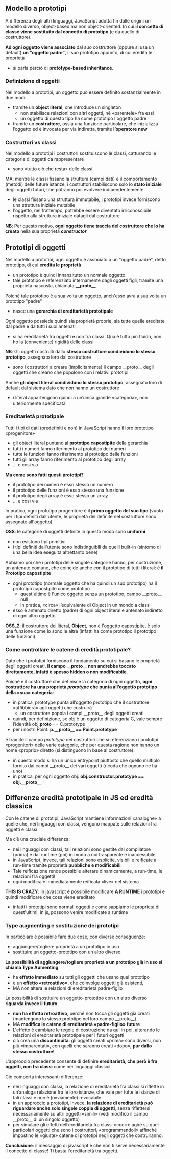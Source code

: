 ## Modello a prototipi
A differenza degli altri linguaggi, JavaScript adotta fin dalle origini un modello diverso, object-based ma non object-oriented. In cui **il concetto di classe viene sostituito dal concetto di prototipo** (e da quello di costruttore).

**Ad ogni oggetto viene associato** dal suo costruttore (oppure si usa un default) **un "oggetto padre"**, il suo prototipo appunto, di cui eredita le proprietà
- si parla perciò di **prototype-based inheritance**.

### Definizione di oggetti
Nel modello a prototipi, un oggetto può essere definito sostanzialmente in due modi:
- tramite un **object literal**, che introduce un singleton
    - non stabilisce relazioni con altri oggetti, né «parentele» fra essi
    - un oggetto di questo tipo ha come prototipo l'oggetto padre
- tramite un **costruttore**, ossia una funzione particolare, che inizializza l’oggetto ed è invocata per via indiretta, tramite **l’operatore new**


### Costruttori vs classi
Nel modello a prototipi i costruttori sostituiscono le classi, catturando le categorie di oggetti da rappresentare
- sono «tutto ciò che resta» delle classi

MA: mentre le classi fissano la struttura (campi dati) e il comportamento (metodi) delle future istanze, i costruttori stabiliscono solo lo **stato iniziale** degli oggetti futuri, che potranno poi evolvere indipendentemente.
- le classi fissano una struttura immutabile, i prototipi invece forniscono una struttura iniziale mutabile
- l'oggetto, nel frattempo, potrebbe essere diventato irriconoscibile rispetto alla struttura iniziale datagli dal costruttore

**NB**: Per questo motivo, __ogni oggetto tiene traccia del costruttore che lo ha creato__ nella sua proprietà **_constructor_**






## Prototipi di oggetti
Nel modello a prototipi, ogni oggetto è associato a un "oggetto padre", detto prototipo, di cui __eredita le proprietà__
- un prototipo è quindi innanzitutto un normale oggetto
- tale prototipo è referenziato internamente dagli oggetti figli, tramite una proprietà nascosta, chiamata **\_\_proto\_\_**

Poiché tale prototipo è a sua volta un oggetto, anch'esso avrà a sua volta un prototipo "padre"
- nasce una **gerarchia di ereditarietà prototipale**

Ogni oggetto possiede quindi sia proprietà proprie, sia tutte quelle ereditate dal padre e da tutti i suoi antenati
- si ha ereditarietà tra oggetti e non tra classi. Qua è tutto più fluido, non ho la (conveniente) rigidità delle classi

**NB**: Gli oggetti costruiti dallo **stesso costruttore condividono lo stesso prototipo**, assegnato loro dal costruttore
- sono i costruttori a creare (implicitamente) il campo \_\_proto\_\_ degli oggetti che creano che popolono con i relativi prototipi 

Anche **gli object literal condividono lo stesso prototipo**, assegnato loro di default dal sistema dato che non hanno un costruttore
- i literal appartengono quindi a un’unica grande «categoria», non ulteriormente specificata

### Ereditarietà prototipale    
Tutti i tipi di dati (predefiniti e non) in JavaScript hanno il loro prototipo «progenitore»
- gli object literal puntano al **prototipo capostipite** della gerarchia
- tutti i numeri fanno riferimento al prototipo dei numeri
- tutte le funzioni fanno riferimento al prototipo delle funzioni
- tutti gli array fanno riferimento al prototipo degli array
- … e così via

**Ma come sono fatti questi prototipi?**
- il prototipo dei numeri è esso stesso un numero
- il prototipo delle funzioni è esso stesso una funzione
- il prototipo degli array è esso stesso un array
- … e così via

In pratica, ogni prototipo progenitore è il **primo oggetto del suo tipo** (vuoto per i tipi definiti dall'utente, le proprietà del definite nel costruttore sono assegnate all'oggetto).

**OSS**: le categorie di oggetti definite in questo modo sono **uniformi** 
- non esistono tipi primitivi
- i tipi definiti dall'utente sono indistinguibili da quelli built-in (sintomo di una bella idea eseguita altrettanto bene)

Abbiamo poi che i prototipi delle singole categorie hanno, per costruzione, un antenato comune, che coincide anche con il prototipo
di tutti i literal: è **il Prototipo capostipite**
- ogni prototipo (normale oggetto che ha quindi un suo prototipo) ha il prototipo capostipite come prototipo
    - quest'ultimo è l'unico oggetto senza un prototipo, campo \_\_proto\_\_ null
    - in pratica, «circa» l’equivalente di Object in un mondo a classi
- esso è antenato diretto (padre) di ogni object literal e antenato indiretto di ogni altro oggetto

**OSS_2**: il costruttore dei literal, **Object**, non è l'oggetto capostipite, è solo una funzione come lo sono le altre (infatti ha come prototipo il prototipo delle funzioni).




### Come controllare le catene di eredità prototipale?
Dato che i prototipi forniscono il fondamento su cui si basano le proprietà degli oggetti creati, **il campo \_\_proto\_\_ non andrebbe toccato direttamente, infatti è spesso hidden o non modificabile**.

Poiché è il costruttore che definisce la categoria di ogni oggetto, **ogni costruttore ha una proprietà _prototype_ che punta all’oggetto prototipo della «sua» categoria**:
- in pratica, prototype punta all’oggetto prototipo che il costruttore «affibbierà» agli oggetti che costruirà
    - un costruttore popola i campi \_\_proto\_\_ degli oggetti creati
- quindi, per definizione, se obj è un oggetto di categoria C, vale sempre l’identità obj.__proto__ == C.prototype
- per i nostri Point: **p.\_\_proto\_\_ == Point.prototype**

è tramite il campo *prototype* dei costruttori che si referenziano i prototipi «progenitori» delle varie categorie, che per questa ragione non hanno un nome «proprio» diretto (si distinguono in base al costruttore).
- in questo modo si ha un unico entrypoint piuttosto che quello multiplo fornito dai campi \_\_proto\_\_ dei vari oggetti (ricoda che ognuno ne ha uno)
- in pratica, per ogni oggetto obj: **obj.constructor.prototype == obj.\_\_proto\_\_**






## Differenze eredità prototipale in JS ed eredità classica
Con le catene di prototipi, JavaScript mantiene informazioni «analoghe» a quelle che, nei linguaggi con classi, vengono
mappate sulle relazioni fra oggetti e classi

Ma c’è una cruciale differenza:
- nei linguaggi con classi, tali relazioni sono gestite dal compilatore (prima) e dal runtime (poi) in modo a noi trasparente e inaccessibile
- in JavaScript, invece, tali relazioni sono esplicite, visibili e reificate a run-time tramite proprietà **pubbliche e modificabili**
- Tale reificazione rende possibile alterare dinamicamente, a run-time, le relazioni fra oggetti!
- ogni modifica è immediatamente reificata «live» nel sistema

**THIS IS CRAZY**: In javascript è possibile modificare **A RUNTIME** i prototipi e quindi modificare che cosa viene ereditato
- infatti i prototipi sono normali oggetti e come sappiamo le proprietà di quest'ultimi, in js, possono venire modificate a runtime 

### Type augmenting e sostituzione dei prototipi
In particolare è possibile fare due cose, con diverse conseguenze:
- aggiungere/togliere proprietà a un prototipo in uso
- sostituire un oggetto-prototipo con un altro diverso

**La possibilità di aggiungere/togliere proprietà a un prototipo già in uso si chiama Type Aumenting**
- ha **effetto immediato** su tutti gli oggetti che usano quel prototipo
- è un **effetto «retroattivo»**, che coinvolge oggetti già esistenti,
- MA non altera le relazioni di ereditarietà padre-figlio

La possibilità di sostituire un oggetto-prototipo con un altro diverso **riguarda invece il futuro**
- **non ha effetto retroattivo**, perché non tocca gli oggetti già creati (mantengono lo stesso prototipo nel loro campo \_\_proto__)
- MA **modifica le catene di ereditarietà «padre-figlio» future**
- L'effetto è cambiare le regole di costruzione da qui in poi, alterando le relazioni di ereditarietà prototipale per i futuri oggetti
- ciò crea una **discontinuità**: gli oggetti creati «prima» sono diversi, non più «imparentati», con quelli che saranno creati «dopo», **pur dallo stesso costruttore!**  

L'approccio precedente consente di definire **ereditarietà, che però è fra oggetti, non fra classi** come nei linguaggi classici.

Ciò comporta interessanti differenze:
- nei linguaggi con classi, la relazione di ereditarietà fra classi si riflette in un’analoga relazione fra le loro istanze, che vale per tutte le istanze di tali classi e non è (ovviamente) revocabile
- in un approccio a prototipi, invece, **la relazione di ereditarietà può riguardare anche solo singole coppie di oggetti**, senza riflettersi necessariamente su altri oggetti «simili» (vedi modifico il campo \_\_proto\_\_ di un singolo oggetto)
- per simulare gli effetti dell’ereditarietà fra classi occorre agire su quei particolari oggetti che sono i costruttori, «programmandoli» affinché impostino le «giuste» catene di prototipi negli oggetti che costruiranno.






**Conclusione**: il messaggio di javascript è che non ti serve necessariamente il concetto di classe! Ti basta l'ereditarietà tra oggetti.
